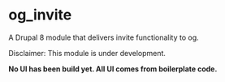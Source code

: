# og_invite
A Drupal 8 module that delivers invite functionality to og.

Disclaimer:
This module is under development.

**No UI has been build yet. All UI comes from boilerplate code.**
